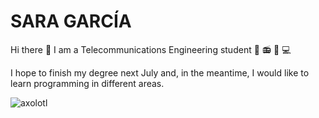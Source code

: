 # SARA GARCÍA
Hi there 👋 I am a Telecommunications Engineering student :satellite: :radio: :iphone: :computer:


I hope to finish my degree next July and, in the meantime, I would like to learn programming in different areas.

![axolotl](https://user-images.githubusercontent.com/110885554/186362310-d5c6e677-5b67-49b2-bf77-e0f41e5b1949.png)

<!--
**sargarse/sargarse** is a ✨ _special_ ✨ repository because its `README.md` (this file) appears on your GitHub profile.

Here are some ideas to get you started:

- 🔭 I’m currently working on ...
- 🌱 I’m currently learning ...
- 👯 I’m looking to collaborate on ...
- 🤔 I’m looking for help with ...
- 💬 Ask me about ...
- 📫 How to reach me: ...
- 😄 Pronouns: ...
- ⚡ Fun fact: ...
-->
